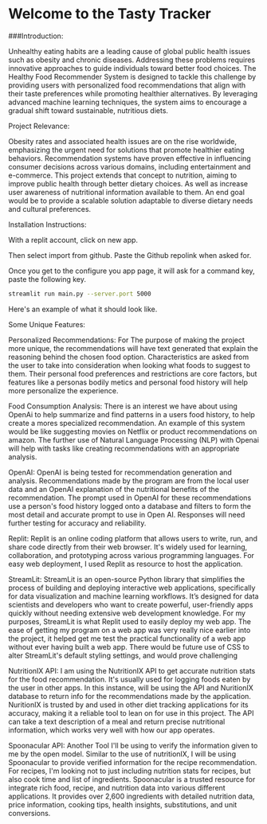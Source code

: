 # Welcome to the Tasty Tracker

###Introduction:

Unhealthy eating habits are a leading cause of global public health issues such as obesity and chronic diseases. Addressing these problems requires innovative approaches to guide individuals toward better food choices. The Healthy Food Recommender System is designed to tackle this challenge by providing users with personalized food recommendations that align with their taste preferences while promoting healthier alternatives. By leveraging advanced machine learning techniques, the system aims to encourage a gradual shift toward sustainable, nutritious diets.

Project Relevance:

Obesity rates and associated health issues are on the rise worldwide, emphasizing the urgent need for solutions that promote healthier eating behaviors. Recommendation systems have proven effective in influencing consumer decisions across various domains, including entertainment and e-commerce. This project extends that concept to nutrition, aiming to improve public health through better dietary choices. As well as increase user awareness of nutritional information available to them. An end goal would be to provide a scalable solution adaptable to diverse dietary needs and cultural preferences.

Installation Instructions:

With a replit account, click on new app.

Then select import from github. Paste the Github repolink when asked for.

Once you get to the configure you app page, it will ask for a command key, paste the following key.
```bash
streamlit run main.py --server.port 5000
```
Here's an example of what it should look like.

Some Unique Features:

Personalized Recommendations: For The purpose of making the project more unique, the recommendations will have text generated that explain the reasoning behind the chosen food option. Characteristics are asked from the user to take into consideration when looking what foods to suggest to them. Their personal food preferences and restrictions are core factors, but features like a personas bodily metics and personal food history will help more personalize the experience.

Food Consumption Analysis: There is an interest we have about using OpenAi to help summarize and find patterns in a users food history, to help create a mores specialized recommendation. An example of this system would be like suggesting movies on Netflix or product recommendations on amazon. The further use of Natural Language Processing (NLP) with Openai will help with tasks like creating recommendations with an appropriate analysis.

OpenAI: OpenAI is being tested for recommendation generation and analysis. Recommendations made by the program are from the local user data and an OpenAI explanation of the nutritional benefits of the recommendation. The prompt used in OpenAI for these recommendations use a person's food history logged onto a database and filters to form the most detail and accurate prompt to use in Open AI. Responses will need further testing for accuracy and reliability.  

Replit: Replit is an online coding platform that allows users to write, run, and share code directly from their web browser. It's widely used for learning, collaboration, and prototyping across various programming languages. For easy web deployment, I used Replit as resource to host the application. 

StreamLit: StreamLit is an open-source Python library that simplifies the process of building and deploying interactive web applications, specifically for data visualization and machine learning workflows. It’s designed for data scientists and developers who want to create powerful, user-friendly apps quickly without needing extensive web development knowledge. For my purposes, StreamLit is what Replit used to easily deploy my web app. The ease of getting my program on a web app was very really nice earlier into the project, it helped get me test the practical functionality of a web app without ever having built a web app. There would be future use of CSS to alter StreamLit's default styling settings, and would prove challenging 

NutritionIX API: I am using the NutritionIX API to get accurate nutrition stats for the food recommendation. It's usually used for logging foods eaten by the user in other apps. In this instance, will be using the API and NuritionIX database to return info for the recommendations made by the application. NuritionIX is trusted by and used in other diet tracking applications for its accuracy, making it a reliable tool to lean on for use in this project. The API can take a text description of a meal and return precise nutritional information, which works very well with how our app operates.

Spoonacular API: Another Tool I'll be using to verify the information given to me by the open model. Similar to the use of nutritionIX, I will be using Spoonacular to provide verified information for the recipe recommendation. For recipes, I'm looking not to just including nutrition stats for recipes, but also cook time and list of ingredients. Spoonacular is a trusted resource for integrate rich food, recipe, and nutrition data into various different applications. It provides over 2,600 ingredients with detailed nutrition data, price information, cooking tips, health insights, substitutions, and unit conversions.
